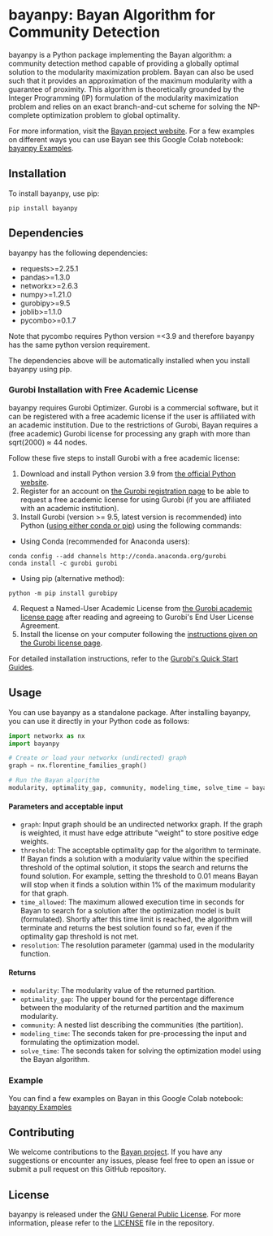 # bayanpy: Bayan Algorithm for Community Detection

bayanpy is a Python package implementing the Bayan algorithm: a community detection method capable of providing a globally optimal solution to the modularity maximization problem. Bayan can also be used such that it provides an approximation of the maximum modularity with a guarantee of proximity. This algorithm is theoretically grounded by the Integer Programming (IP) formulation of the modularity maximization problem and relies on an exact branch-and-cut scheme for solving the NP-complete optimization problem to global optimality.

For more information, visit the [Bayan project website](https://bayanproject.github.io/).
For a few examples on different ways you can use Bayan see this Google Colab notebook: [bayanpy Examples]([https://tinyurl.com/bayancolab](https://colab.research.google.com/drive/1_Clxp5FcEYJVn_w7Q6zm8bX0t1TEg7m_?usp=sharing)).


## Installation

To install bayanpy, use pip:

```
pip install bayanpy
```

## Dependencies

bayanpy has the following dependencies:

- requests>=2.25.1
- pandas>=1.3.0
- networkx>=2.6.3
- numpy>=1.21.0
- gurobipy>=9.5
- joblib>=1.1.0
- pycombo>=0.1.7

Note that pycombo requires Python version =<3.9 and therefore bayanpy has the same python version requirement.

The dependencies above will be automatically installed when you install bayanpy using pip.



### Gurobi Installation with Free Academic License

bayanpy requires Gurobi Optimizer. Gurobi is a commercial software, but it can be registered with a free academic license if the user is affiliated with an academic institution. Due to the restrictions of Gurobi, Bayan requires a (free academic) Gurobi license for processing any graph with more than sqrt(2000) ≈ 44 nodes.

Follow these five steps to install Gurobi with a free academic license:

1. Download and install Python version 3.9 from [the official Python website](https://www.python.org/downloads/).
2. Register for an account on [the Gurobi registration page](https://pages.gurobi.com/registration) to be able to request a free academic license for using Gurobi (if you are affiliated with an academic institution).
3. Install Gurobi (version >= 9.5, latest version is recommended) into Python ([using either conda or pip](https://support.gurobi.com/hc/en-us/articles/360044290292)) using the following commands:
- Using Conda (recommended for Anaconda users):
```
conda config --add channels http://conda.anaconda.org/gurobi
conda install -c gurobi gurobi
```
- Using pip (alternative method):
```
python -m pip install gurobipy
```
4. Request a Named-User Academic License from [the Gurobi academic license page](https://www.gurobi.com/downloads/end-user-license-agreement-academic/) after reading and agreeing to Gurobi's End User License Agreement.
5. Install the license on your computer following the [instructions given on the Gurobi license page](https://support.gurobi.com/hc/en-us/articles/360059842732).

For detailed installation instructions, refer to the [Gurobi's Quick Start Guides](https://support.gurobi.com/hc/en-us/articles/14799677517585-Getting-Started-with-Gurobi-Optimizer).

## Usage

You can use bayanpy as a standalone package. After installing bayanpy, you can use it directly in your Python code as follows:

```python
import networkx as nx
import bayanpy

# Create or load your networkx (undirected) graph 
graph = nx.florentine_families_graph()

# Run the Bayan algorithm
modularity, optimality_gap, community, modeling_time, solve_time = bayanpy.bayan(graph, threshold=0.001, time_allowed=60, resolution=1)
```



#### Parameters and acceptable input

- `graph`: Input graph should be an undirected networkx graph. If the graph is weighted, it must have edge attribute "weight" to store positive edge weights.
- `threshold`: The acceptable optimality gap for the algorithm to terminate. If Bayan finds a solution with a modularity value within the specified threshold of the optimal solution, it stops the search and returns the found solution. For example, setting the threshold to 0.01 means Bayan will stop when it finds a solution within 1% of the maximum modularity for that graph.
- `time_allowed`: The maximum allowed execution time in seconds for Bayan to search for a solution after the optimization model is built (formulated). Shortly after this time limit is reached, the algorithm will terminate and returns the best solution found so far, even if the optimality gap threshold is not met.
- `resolution`: The resolution parameter (gamma) used in the modularity function.

#### Returns

- `modularity`: The modularity value of the returned partition.
- `optimality_gap`: The upper bound for the percentage difference between the modularity of the returned partition and the maximum modularity.
- `community`: A nested list describing the communities (the partition).
- `modeling_time`: The seconds taken for pre-processing the input and formulating the optimization model.
- `solve_time`: The seconds taken for solving the optimization model using the Bayan algorithm.


### Example
You can find a few examples on Bayan in this Google Colab notebook: [bayanpy Examples]([https://tinyurl.com/bayancolab](https://colab.research.google.com/drive/1_Clxp5FcEYJVn_w7Q6zm8bX0t1TEg7m_?usp=sharing))


## Contributing

We welcome contributions to the [Bayan project](https://bayanproject.github.io/). If you have any suggestions or encounter any issues, please feel free to open an issue or submit a pull request on this GitHub repository.

## License

bayanpy is released under the [GNU General Public License](LICENSE). For more information, please refer to the [LICENSE](LICENSE) file in the repository.




